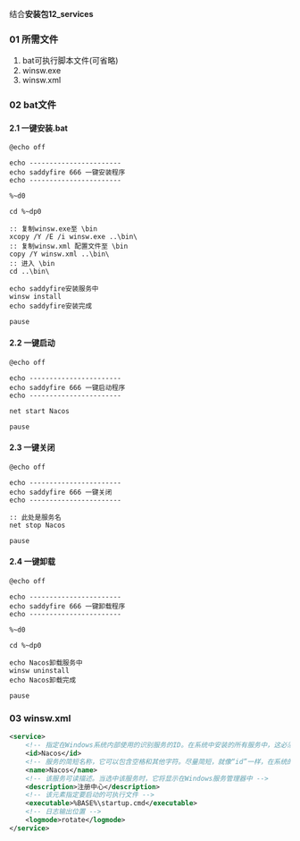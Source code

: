 结合**安装包12_services**
### 01 所需文件
1. bat可执行脚本文件(可省略)
2. winsw.exe
3. winsw.xml

### 02 bat文件
#### 2.1 一键安装.bat
```shell
@echo off

echo -----------------------
echo saddyfire 666 一键安装程序
echo -----------------------

%~d0

cd %~dp0

:: 复制winsw.exe至 \bin
xcopy /Y /E /i winsw.exe ..\bin\
:: 复制winsw.xml 配置文件至 \bin
copy /Y winsw.xml ..\bin\
:: 进入 \bin
cd ..\bin\

echo saddyfire安装服务中
winsw install
echo saddyfire安装完成

pause

```

#### 2.2 一键启动
```shell
@echo off

echo -----------------------
echo saddyfire 666 一键启动程序
echo ----------------------- 

net start Nacos

pause

```
#### 2.3 一键关闭
```shell
@echo off

echo -----------------------
echo saddyfire 666 一键关闭
echo -----------------------

:: 此处是服务名
net stop Nacos

pause

```
#### 2.4 一键卸载
```shell
@echo off

echo -----------------------
echo saddyfire 666 一键卸载程序
echo -----------------------

%~d0

cd %~dp0

echo Nacos卸载服务中
winsw uninstall
echo Nacos卸载完成

pause

```


### 03 winsw.xml
```xml
<service>
	<!-- 指定在Windows系统内部使用的识别服务的ID。在系统中安装的所有服务中，这必须是唯一的，它应该完全由字母数字字符组成 -->
	<id>Nacos</id>
	<!-- 服务的简短名称，它可以包含空格和其他字符。尽量简短，就像“id”一样，在系统的所有服务名称中，也要保持唯一 -->
	<name>Nacos</name>
	<!-- 该服务可读描述。当选中该服务时，它将显示在Windows服务管理器中 -->
	<description>注册中心</description>
	<!-- 该元素指定要启动的可执行文件 -->
	<executable>%BASE%\startup.cmd</executable>
	<!-- 日志输出位置 -->
	<logmode>rotate</logmode>
</service>
```

